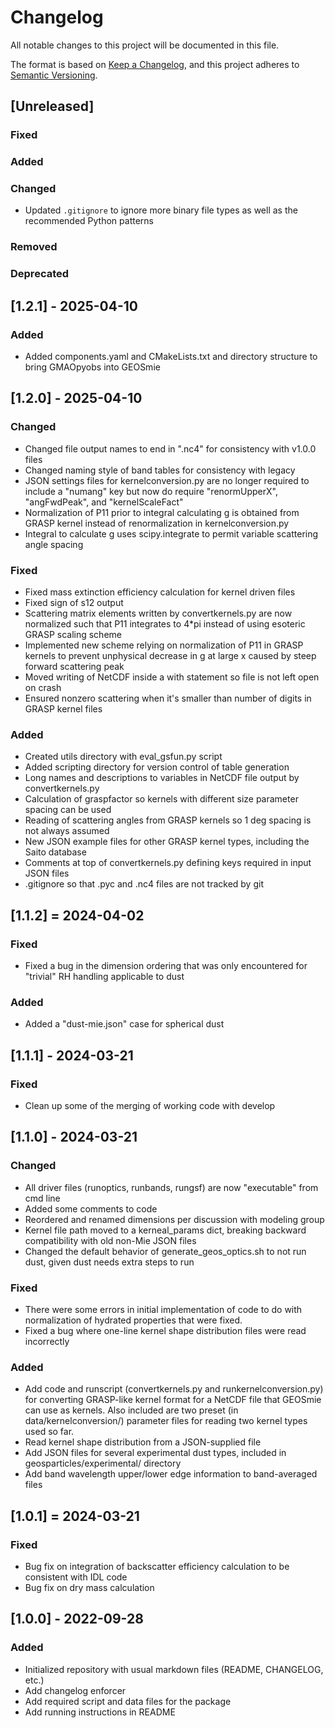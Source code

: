 # Changelog

All notable changes to this project will be documented in this file.

The format is based on [Keep a Changelog](https://keepachangelog.com/en/1.0.0/),
and this project adheres to [Semantic Versioning](https://semver.org/spec/v2.0.0.html).

## [Unreleased]

### Fixed

### Added

### Changed

- Updated `.gitignore` to ignore more binary file types as well as the recommended Python patterns

### Removed

### Deprecated

## [1.2.1] - 2025-04-10

### Added

- Added components.yaml and CMakeLists.txt and directory structure to bring
  GMAOpyobs into GEOSmie

## [1.2.0] - 2025-04-10

### Changed

- Changed file output names to end in ".nc4" for consistency with v1.0.0 files
- Changed naming style of band tables for consistency with legacy
- JSON settings files for kernelconversion.py are no longer required to include a "numang"
  key but now do require "renormUpperX", "angFwdPeak", and "kernelScaleFact"
- Normalization of P11 prior to integral calculating g is obtained from GRASP kernel 
  instead of renormalization in kernelconversion.py
- Integral to calculate g uses scipy.integrate to permit variable scattering angle spacing

### Fixed

- Fixed mass extinction efficiency calculation for kernel driven files
- Fixed sign of s12 output
- Scattering matrix elements written by convertkernels.py are now normalized such that P11
  integrates to 4*pi instead of using esoteric GRASP scaling scheme
- Implemented new scheme relying on normalization of P11 in GRASP kernels to prevent
  unphysical decrease in g at large x caused by steep forward scattering peak
- Moved writing of NetCDF inside a with statement so file is not left open on crash
- Ensured nonzero scattering when it's smaller than number of digits in GRASP kernel files

### Added

- Created utils directory with eval_gsfun.py script
- Added scripting directory for version control of table generation
- Long names and descriptions to variables in NetCDF file output by convertkernels.py
- Calculation of graspfactor so kernels with different size parameter spacing can be used 
- Reading of scattering angles from GRASP kernels so 1 deg spacing is not always assumed
- New JSON example files for other GRASP kernel types, including the Saito database 
- Comments at top of convertkernels.py defining keys required in input JSON files
- .gitignore so that .pyc and .nc4 files are not tracked by git


## [1.1.2] = 2024-04-02

### Fixed
- Fixed a bug in the dimension ordering that was only encountered
  for "trivial" RH handling applicable to dust

### Added
- Added a "dust-mie.json" case for spherical dust

## [1.1.1] - 2024-03-21

### Fixed
- Clean up some of the merging of working code with develop

## [1.1.0] - 2024-03-21

### Changed

- All driver files (runoptics, runbands, rungsf) are now "executable"
  from cmd line
- Added some comments to code
- Reordered and renamed dimensions per discussion with modeling group
- Kernel file path moved to a kerneal\_params dict, breaking backward compatibility with old non-Mie JSON files
- Changed the default behavior of generate\_geos\_optics.sh to not run dust, given dust needs extra steps to run

### Fixed

- There were some errors in initial implementation of code to do with
  normalization of hydrated properties that were fixed.
- Fixed a bug where one-line kernel shape distribution files were read incorrectly

### Added

- Add code and runscript (convertkernels.py and runkernelconversion.py) for converting GRASP-like kernel format for a NetCDF file that GEOSmie can use as kernels. Also included are two preset (in data/kernelconversion/) parameter files for reading two kernel types used so far.
- Read kernel shape distribution from a JSON-supplied file
- Add JSON files for several experimental dust types, included in geosparticles/experimental/ directory
- Add band wavelength upper/lower edge information to band-averaged files

## [1.0.1] = 2024-03-21

### Fixed

- Bug fix on integration of backscatter efficiency calculation
  to be consistent with IDL code
- Bug fix on dry mass calculation

## [1.0.0] - 2022-09-28

### Added

- Initialized repository with usual markdown files (README, CHANGELOG, etc.)
- Add changelog enforcer
- Add required script and data files for the package
- Add running instructions in README
